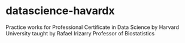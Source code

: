 # datascience-havardx
Practice works for Professional Certificate in Data Science by Harvard University taught by Rafael Irizarry Professor of Biostatistics
